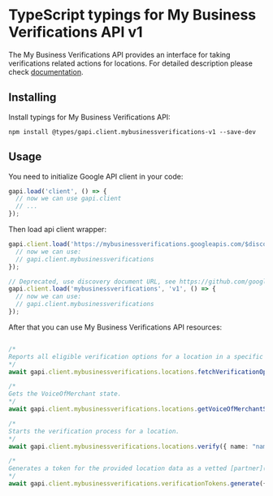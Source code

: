# TypeScript typings for My Business Verifications API v1

The My Business Verifications API provides an interface for taking verifications related actions for locations.
For detailed description please check [documentation](https://developers.google.com/my-business/).

## Installing

Install typings for My Business Verifications API:

```
npm install @types/gapi.client.mybusinessverifications-v1 --save-dev
```

## Usage

You need to initialize Google API client in your code:

```typescript
gapi.load('client', () => {
  // now we can use gapi.client
  // ...
});
```

Then load api client wrapper:

```typescript
gapi.client.load('https://mybusinessverifications.googleapis.com/$discovery/rest?version=v1', () => {
  // now we can use:
  // gapi.client.mybusinessverifications
});
```

```typescript
// Deprecated, use discovery document URL, see https://github.com/google/google-api-javascript-client/blob/master/docs/reference.md#----gapiclientloadname----version----callback--
gapi.client.load('mybusinessverifications', 'v1', () => {
  // now we can use:
  // gapi.client.mybusinessverifications
});
```



After that you can use My Business Verifications API resources: <!-- TODO: make this work for multiple namespaces -->

```typescript

/*
Reports all eligible verification options for a location in a specific language.
*/
await gapi.client.mybusinessverifications.locations.fetchVerificationOptions({ location: "location",  });

/*
Gets the VoiceOfMerchant state.
*/
await gapi.client.mybusinessverifications.locations.getVoiceOfMerchantState({ name: "name",  });

/*
Starts the verification process for a location.
*/
await gapi.client.mybusinessverifications.locations.verify({ name: "name",  });

/*
Generates a token for the provided location data as a vetted [partner](https://support.google.com/business/answer/7674102). Throws PERMISSION_DENIED if the caller is not a vetted partner account. Throws FAILED_PRECONDITION if the caller's VettedStatus is INVALID.
*/
await gapi.client.mybusinessverifications.verificationTokens.generate({  });
```
